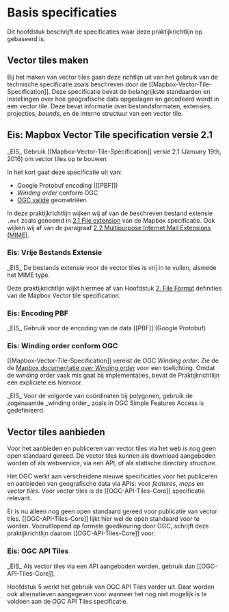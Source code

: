 # Basis specificaties

Dit hoofdstuk beschrijft de specificaties waar deze praktijkrichtlijn op gebaseerd is.

## Vector tiles maken

Bij het maken van vector tiles gaan deze richtlijn uit van het gebruik van de technische specificatie zoals beschreven door de [[Mapbox-Vector-Tile-Specification]]. Deze specificatie bevat de belangrijkste standaarden en instellingen over hoe geografische data opgeslagen en gecodeerd wordt in een vector tile. Deze bevat informatie over bestandsformaten, extensies, projecties, _bounds_, en de interne structuur van een vector tile.

## Eis: Mapbox Vector Tile specification versie 2.1
<div class="advisement">
_EIS_ Gebruik [[Mapbox-Vector-Tile-Specification]] versie 2.1 (January 19th, 2016) om vector tiles op te bouwen
</div>

In het kort gaat deze specificatie uit van:

* Google Protobuf encoding ([[PBF]])
* _Winding order_ conform OGC
* [OGC valide](https://www.ogc.org/standards/sfa) geometriëen

In deze praktijkrichtlijn wijken wij af van de beschreven bestand extensie `.mvt` zoals genoemd in [2.1 File extension](https://github.com/mapbox/vector-tile-spec/tree/master/2.1#21-file-extension) van de Mapbox specificatie. Ook wijken wij af van de paragraaf [2.2 Multipurpose Internet Mail Extensions (MIME)](https://github.com/mapbox/vector-tile-spec/tree/master/2.1#22-multipurpose-internet-mail-extensions-mime).

### Eis: Vrije Bestands Extensie

<div class="advisement">
_EIS_ De bestands extensie voor de vector tiles is vrij in te vullen, alsmede het MIME type.

Deze praktijkrichtlijn wijkt hiermee af van Hoofdstuk [2. File Format](https://github.com/mapbox/vector-tile-spec/tree/master/2.1#2-file-format) definities van de Mapbox Vector tile specification.
</div>

### Eis: Encoding PBF

<div class="advisement">
_EIS_ Gebruik voor de encoding van de data [[PBF]] (Google Protobuf)
</div>

### Eis: Winding order conform OGC
[[Mapbox-Vector-Tile-Specification]] vereist de OGC _Winding order_. Zie de de [Mapbox documentatie over _Winding order_](https://docs.mapbox.com/vector-tiles/specification/#winding-order) voor een toelichting. Omdat de _winding order_ vaak mis gaat bij implementaties, bevat de Praktijkrichtlijn een expliciete eis hiervoor.

<div class="advisement">
_EIS_ Voor de volgorde van coördinaten bij polygonen, gebruik de zogenaamde _winding order_ zoals in OGC Simple Features Access is gedefinieerd.
</div>

## Vector tiles aanbieden

Voor het aanbieden en publiceren van vector tiles via het web is nog geen open standaard gereed. De vector tiles kunnen als download aangeboden worden of als webservice, via een API, of als statische _directory structure_.

Het OGC werkt aan verscheidene nieuwe specificaties voor het publiceren en aanbieden van geografische data via APIs: voor _features_, _maps_ en _vector tiles_. Voor vector tiles is de [[OGC-API-Tiles-Core]] specificatie relevant.

Er is nu alleen nog geen open standaard gereed voor publicatie van vector tiles. [[OGC-API-Tiles-Core]] lijkt hier wel de open standaard voor te worden. Vooruitlopend op formele goedkeuring door OGC, schrijft deze praktijkrichtlijn daarom [[OGC-API-Tiles-Core]] voor.

### Eis: OGC API Tiles
<div class="advisement">
_EIS_ Als vector tiles via een API aangeboden worden, gebruik dan [[OGC-API-Tiles-Core]].
</div>

Hoofdstuk 5 werkt het gebruik van OGC API Tiles verder uit. Daar worden ook alternatieven aangegeven voor wanneer het nog niet mogelijk is te voldoen aan de OGC API Tiles specificatie.
